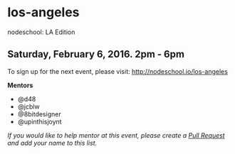 los-angeles
===========

nodeschool: LA Edition

## Saturday, February 6, 2016. 2pm - 6pm

To sign up for the next event, please visit: http://nodeschool.io/los-angeles

**Mentors**
* @d48
* @jcblw
* @8bitdesigner
* @upinthisjoynt


_If you would like to help mentor at this event, please create a [Pull Request](https://github.com/nodeschool/los-angeles/pulls) and add your name to this list._


